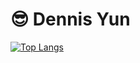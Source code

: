 # 😎 Dennis Yun

[![Top Langs](https://github-readme-stats.vercel.app/api/top-langs/?username=DennisYun&layout=compact)](https://github.com/anuraghazra/github-readme-stats)
